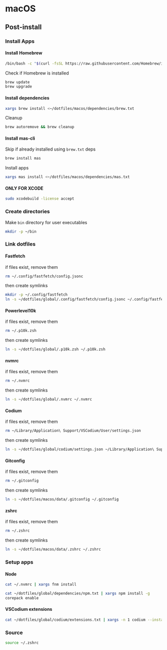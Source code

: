 # macOS

## Post-install

### Install Apps

#### Install Homebrew

```bash
/bin/bash -c "$(curl -fsSL https://raw.githubusercontent.com/Homebrew/install/HEAD/install.sh)"
```

Check if Homebrew is installed

```bash
brew update
brew upgrade
```

#### Install dependencies

```bash
xargs brew install <~/dotfiles/macos/dependencies/brew.txt
```

Cleanup

```bash
brew autoremove && brew cleanup
```

#### Install mas-cli

Skip if already installed using `brew.txt` deps

```bash
brew install mas
```

Install apps

```bash
xargs mas install <~/dotfiles/macos/dependencies/mas.txt
```

#### ONLY FOR XCODE

```bash
sudo xcodebuild -license accept
```

### Create directories

Make `bin` directory for user executables

```bash
mkdir -p ~/bin
```

### Link dotfiles

#### Fastfetch

if files exist, remove them

```bash
rm ~/.config/fastfetch/config.jsonc
```

then create symlinks

```bash
mkdir -p ~/.config/fastfetch
ln -s ~/dotfiles/global/.config/fastfetch/config.jsonc ~/.config/fastfetch/config.jsonc
```

#### Powerlevel10k

if files exist, remove them

```bash
rm ~/.p10k.zsh
```

then create symlinks

```bash
ln -s ~/dotfiles/global/.p10k.zsh ~/.p10k.zsh
```

#### nvmrc

if files exist, remove them

```bash
rm ~/.nvmrc
```

then create symlinks

```bash
ln -s ~/dotfiles/global/.nvmrc ~/.nvmrc
```

#### Codium

if files exist, remove them

```bash
rm ~/Library/Application\ Support/VSCodium/User/settings.json
```

then create symlinks

```bash
ln -s ~/dotfiles/global/codium/settings.json ~/Library/Application\ Support/VSCodium/User/settings.json
```

#### Gitconfig

if files exist, remove them

```bash
rm ~/.gitconfig
```

then create symlinks

```bash
ln -s ~/dotfiles/macos/data/.gitconfig ~/.gitconfig
```

#### zshrc

if files exist, remove them

```bash
rm ~/.zshrc
```

then create symlinks

```bash
ln -s ~/dotfiles/macos/data/.zshrc ~/.zshrc
```

### Setup apps

#### Node

```bash
cat ~/.nvmrc | xargs fnm install
```

```bash
cat ~/dotfiles/global/dependencies/npm.txt | xargs npm install -g
corepack enable
```

#### VSCodium extensions

```bash
cat ~/dotfiles/global/codium/extensions.txt | xargs -n 1 codium --install-extension
```

### Source

```bash
source ~/.zshrc
```
